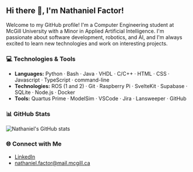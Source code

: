 ## Hi there 👋, I'm Nathaniel Factor!

Welcome to my GitHub profile! I'm a Computer Engineering student at McGill University with a Minor in Applied Artificial Intelligence. I'm passionate about software development, robotics, and AI, and I'm always excited to learn new technologies and work on interesting projects.

### 💻 Technologies & Tools
- **Languages:** Python · Bash · Java · VHDL · C/C++ · HTML · CSS · Javascript · TypeScript · command-line
- **Technologies:** ROS (1 and 2) · Git · Raspberry Pi · SvelteKit · Supabase · SQLite · Node.js · Docker
- **Tools:** Quartus Prime · ModelSim · VSCode · Jira · Lansweeper · GitHub

### 📊 GitHub Stats
![Nathaniel's GitHub stats](https://github-readme-stats.vercel.app/api?username=NathanielFactor&show_icons=true&theme=radical)

### 🌐 Connect with Me
- [LinkedIn](https://www.linkedin.com/in/nathaniel-factor)
- nathaniel.factor@mail.mcgill.ca
